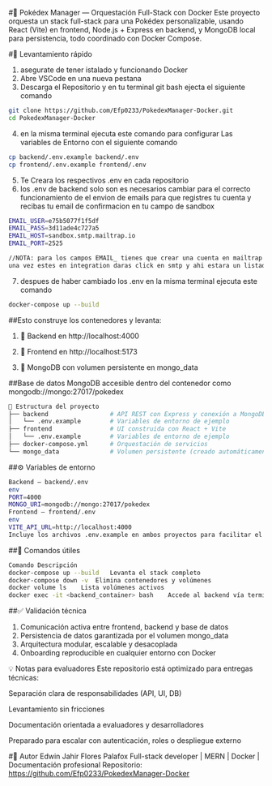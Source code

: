 #🧪 Pokédex Manager — Orquestación Full-Stack con Docker
Este proyecto orquesta un stack full-stack para una Pokédex personalizable, usando React (Vite) en frontend, Node.js + Express en backend, y MongoDB local para persistencia, todo coordinado con Docker Compose.

#🚀 Levantamiento rápido
1. asegurate de tener istalado y funcionando Docker
2. Abre VSCode en una nueva pestana
3. Descarga el Repositorio y en tu terminal git bash ejecta el siguiente comando
```bash
git clone https://github.com/Efp0233/PokedexManager-Docker.git
cd PokedexManager-Docker
```
4. en la misma terminal ejecuta este comando para configurar Las variables de Entorno con el siguiente comando
```bash
cp backend/.env.example backend/.env
cp frontend/.env.example frontend/.env
```
5. Te Creara los respectivos .env en cada repositorio
6. los .env de backend solo son es necesarios cambiar para el correcto funcionamiento de el envion de emails para que registres tu cuenta y recibas tu email de confirmacion en tu campo de sandbox
```bash
EMAIL_USER=e75b5077f1f5df
EMAIL_PASS=3d11ade4c727a5
EMAIL_HOST=sandbox.smtp.mailtrap.io
EMAIL_PORT=2525

//NOTA: para los campos EMAIL_ tienes que crear una cuenta en mailtrap -> Iniciar sesion -> sandboxes en panel izquierdo -> add a project -> escribes un nombre para tu proyecto -> add sandboxes (un sandbox name) -> ingresas a tu proyecto -> integration
una vez estes en integration daras click en smtp y ahi estara un listado con las credenciales que necesitas para pegar en el .env (host,port,username,password) con un click copias y pegas en el .env
```
7. despues de haber cambiado los .env en la misma terminal ejecuta este comando
```bash
docker-compose up --build
```
##Esto construye los contenedores y levanta:

1. 📡 Backend en http://localhost:4000

2. 🎨 Frontend en http://localhost:5173

3. 🧠 MongoDB con volumen persistente en mongo_data
   

##Base de datos MongoDB accesible dentro del contenedor como mongodb://mongo:27017/pokedex
```bash
📁 Estructura del proyecto
├── backend                 # API REST con Express y conexión a MongoDB
│   └── .env.example        # Variables de entorno de ejemplo
├── frontend                # UI construida con React + Vite
│   └── .env.example        # Variables de entorno de ejemplo
├── docker-compose.yml      # Orquestación de servicios
└── mongo_data              # Volumen persistente (creado automáticamente)
```
##⚙️ Variables de entorno
```bash
Backend — backend/.env
env
PORT=4000
MONGO_URI=mongodb://mongo:27017/pokedex
Frontend — frontend/.env
env
VITE_API_URL=http://localhost:4000
Incluye los archivos .env.example en ambos proyectos para facilitar el onboarding técnico.
```

##🔁 Comandos útiles
```bash
Comando	Descripción
docker-compose up --build	Levanta el stack completo
docker-compose down -v	Elimina contenedores y volúmenes
docker volume ls	Lista volúmenes activos
docker exec -it <backend_container> bash	Accede al backend vía terminal
```

##✅ Validación técnica
1. Comunicación activa entre frontend, backend y base de datos
2. Persistencia de datos garantizada por el volumen mongo_data
3. Arquitectura modular, escalable y desacoplada
4. Onboarding reproducible en cualquier entorno con Docker

💡 Notas para evaluadores
Este repositorio está optimizado para entregas técnicas:

Separación clara de responsabilidades (API, UI, DB)

Levantamiento sin fricciones

Documentación orientada a evaluadores y desarrolladores

Preparado para escalar con autenticación, roles o despliegue externo

#🧠 Autor
Edwin Jahir Flores Palafox Full-stack developer | MERN | Docker | Documentación profesional Repositorio: https://github.com/Efp0233/PokedexManager-Docker
